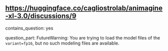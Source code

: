 ## https://huggingface.co/cagliostrolab/animagine-xl-3.0/discussions/9

contains_question: yes

question_part: FutureWarning: You are trying to load the model files of the `variant=fp16`, but no such modeling files are available.